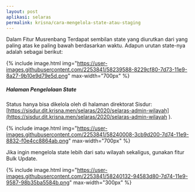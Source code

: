```yaml
---
layout: post
aplikasi: selaras
permalink: krisna/cara-mengelola-state-atau-staging
---
```


Dalam Fitur Musrenbang Terdapat sembilan state yang diurutkan dari yang paling atas ke paling bawah berdasarkan waktu. Adapun urutan state-nya adalah sebagai berikut:

{% include image.html
    img="https://user-images.githubusercontent.com/2253841/58239588-8229cf80-7d73-11e9-8a27-9b10e9d79e5d.png"
    max-width="700px"
%}

##### Halaman Pengelolaan State

Status hanya bisa dikelola oleh di halaman direktorat Sisdur: [https://sisdur.dit.krisna.men/selaras/2020/selaras-admin-wilayah](https://sisdur.dit.krisna.men/selaras/2020/selaras-admin-wilayah ).

{% include image.html
    img="https://user-images.githubusercontent.com/2253841/58240008-3cb9d200-7d74-11e9-8832-f0e4cc8864ab.png"
    max-width="700px"
%}

Jika ingin mengelola state lebih dari satu wilayah sekaligus, gunakan fitur Bulk Update.

{% include image.html
    img="https://user-images.githubusercontent.com/2253841/58240132-94583d80-7d74-11e9-9587-98b35ba5584b.png"
    max-width="300px"
%} 

